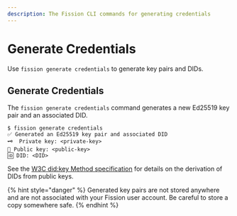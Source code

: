 ```yaml
---
description: The Fission CLI commands for generating credentials
---
```


# Generate Credentials

Use `fission generate credentials` to generate key pairs and DIDs.

## Generate Credentials

The `fission generate credentials` command generates a new Ed25519 key pair and an associated DID.

```
$ fission generate credentials
✅ Generated an Ed25519 key pair and associated DID
🗝️  Private key: <private-key>
🔑 Public key: <public-key>
🆔 DID: <DID>
```

See the [W3C did:key Method specification](https://w3c-ccg.github.io/did-method-key/#format) for details on the derivation of DIDs from public keys.

{% hint style="danger" %}
Generated key pairs are not stored anywhere and are not associated with your Fission user account. Be careful to store a copy somewhere safe.
{% endhint %}
